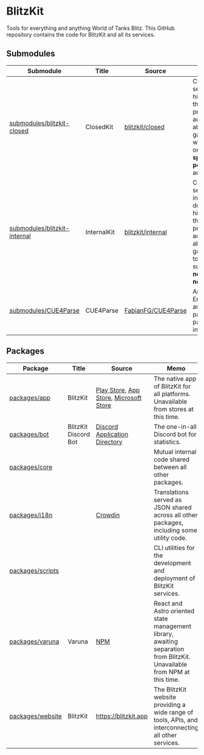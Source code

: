 # BlitzKit

Tools for everything and anything World of Tanks Blitz. This GitHub repository contains the code for BlitzKit and all its services.

## Submodules

| Submodule                                                    | Title       | Source                                                      | Memo                                                                                                                                                                        |
| ------------------------------------------------------------ | ----------- | ----------------------------------------------------------- | --------------------------------------------------------------------------------------------------------------------------------------------------------------------------- |
| [submodules/blitzkit-closed](submodules/blitzkit-closed)     | ClosedKit   | [blitzkit/closed](https://github.com/blitzkit/closed)       | Closed source, sensitive code hidden from the public to prevent bad actors from abusing the game. Discuss with `@tresabhi` on Discord for **special permission** to access. |
| [submodules/blitzkit-internal](submodules/blitzkit-internal) | InternalKit | [blitzkit/internal](https://github.com/blitzkit/internal)   | Closed source, sensitive internal documentation hidden from the public to prevent bad actors from abusing the game. Access to this submodule is **not negotiable**.         |
| [submodules/CUE4Parse](submodules/CUE4Parse)                 | CUE4Parse   | [FabianFG/CUE4Parse](https://github.com/FabianFG/CUE4Parse) | An Unreal Engine archives and packages parsing library in C#.                                                                                                               |

## Packages

| Package                              | Title                | Source                                                                                                                                                                                     | Memo                                                                                                                     |
| ------------------------------------ | -------------------- | ------------------------------------------------------------------------------------------------------------------------------------------------------------------------------------------ | ------------------------------------------------------------------------------------------------------------------------ |
| [packages/app](packages/app)         | BlitzKit             | [Play Store](https://play.google.com/store/apps/details?id=com.tresabhi.blitzkit), [App Store](https://apps.apple.com/app/4321), [Microsoft Store](https://apps.microsoft.com/detail/zyxw) | The native app of BlitzKit for all platforms. Unavailable from stores at this time.                                      |
| [packages/bot](packages/bot)         | BlitzKit Discord Bot | [Discord Application Directory](https://discord.com/discovery/applications/1097673957865443370)                                                                                            | The one-in-all Discord bot for statistics.                                                                               |
| [packages/core](packages/core)       |                      |                                                                                                                                                                                            | Mutual internal code shared between all other packages.                                                                  |
| [packages/i18n](packages/i18n)       |                      | [Crowdin](https://crowdin.com/project/blitzkrieg)                                                                                                                                          | Translations served as JSON shared across all other packages, including some utility code.                               |
| [packages/scripts](packages/scripts) |                      |                                                                                                                                                                                            | CLI utilities for the development and deployment of BlitzKit services.                                                   |
| [packages/varuna](packages/varuna)   | Varuna               | [NPM](https://www.npmjs.com/package/varuna)                                                                                                                                                | React and Astro oriented state management library, awaiting separation from BlitzKit. Unavailable from NPM at this time. |
| [packages/website](packages/website) | BlitzKit             | https://blitzkit.app                                                                                                                                                                       | The BlitzKit website providing a wide range of tools, APIs, and interconnecting all other services.                      |
